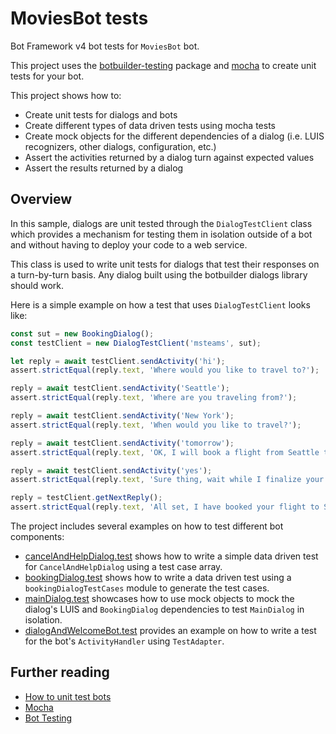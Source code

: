 
# MoviesBot tests

Bot Framework v4 bot tests for `MoviesBot` bot.

This project uses the [botbuilder-testing](https://www.npmjs.com/package/botbuilder-testing) package and [mocha](https://github.com/mochajs/mocha) to create unit tests for your bot.

This project shows how to:

- Create unit tests for dialogs and bots
- Create different types of data driven tests using mocha tests
- Create mock objects for the different dependencies of a dialog (i.e. LUIS recognizers, other dialogs, configuration, etc.)
- Assert the activities returned by a dialog turn against expected values
- Assert the results returned by a dialog

## Overview

In this sample, dialogs are unit tested through the `DialogTestClient` class which provides a mechanism for testing them in isolation outside of a bot and without having to deploy your code to a web service.

This class is used to write unit tests for dialogs that test their responses on a turn-by-turn basis. Any dialog built using the botbuilder dialogs library should work.

Here is a simple example on how a test that uses `DialogTestClient` looks like:

```javascript
const sut = new BookingDialog();
const testClient = new DialogTestClient('msteams', sut);

let reply = await testClient.sendActivity('hi');
assert.strictEqual(reply.text, 'Where would you like to travel to?');

reply = await testClient.sendActivity('Seattle');
assert.strictEqual(reply.text, 'Where are you traveling from?');

reply = await testClient.sendActivity('New York');
assert.strictEqual(reply.text, 'When would you like to travel?');

reply = await testClient.sendActivity('tomorrow');
assert.strictEqual(reply.text, 'OK, I will book a flight from Seattle to New York for tomorrow, Is this Correct?');

reply = await testClient.sendActivity('yes');
assert.strictEqual(reply.text, 'Sure thing, wait while I finalize your reservation...');

reply = testClient.getNextReply();
assert.strictEqual(reply.text, 'All set, I have booked your flight to Seattle for tomorrow');
```

The project includes several examples on how to test different bot components:

- [cancelAndHelpDialog.test](dialogs/cancelAndHelpDialog.test.js) shows how to write a simple data driven test for `CancelAndHelpDialog` using a test case array.
- [bookingDialog.test](dialogs/bookingDialog.test.js) shows how to write a data driven test using a `bookingDialogTestCases` module to generate the test cases.
- [mainDialog.test](dialogs/mainDialog.test.js) showcases how to use mock objects to mock the dialog's LUIS and `BookingDialog` dependencies to test `MainDialog` in isolation.
- [dialogAndWelcomeBot.test](bots/dialogAndWelcomeBot.test.js) provides an example on how to write a test for the bot's `ActivityHandler` using `TestAdapter`.

## Further reading

- [How to unit test bots](https://aka.ms/js-unit-test-docs)
- [Mocha](https://github.com/mochajs/mocha)
- [Bot Testing](https://github.com/microsoft/botframework-sdk/blob/master/specs/testing/testing.md)
